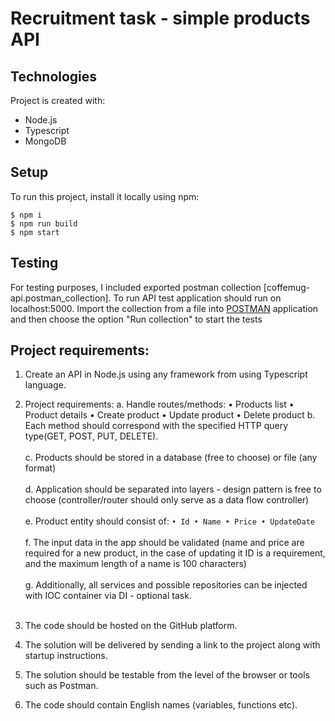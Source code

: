# Recruitment task - simple products API

## Technologies
Project is created with:
* Node.js
* Typescript
* MongoDB

## Setup
To run this project, install it locally using npm:

```
$ npm i
$ npm run build
$ npm start
```

## Testing
For testing purposes, I included exported postman collection [coffemug-api.postman_collection]. 
To run API test application should run on localhost:5000. 
Import the collection from a file into [POSTMAN](https://www.postman.com/) application and then choose the option "Run collection" to start the tests

## Project requirements:
1.  Create an API in Node.js using any framework from
    using Typescript language.

2.  Project requirements:
    a. Handle routes/methods:
        • Products list
        • Product details
        • Create product
        • Update product
        • Delete product
    b.  Each method should correspond with the specified HTTP query type(GET, POST, PUT, DELETE).<br><br>
    c.  Products should be stored in a database (free to choose) or file (any format)<br><br>
    d.  Application should be separated into layers - design pattern is free to choose
        (controller/router should only serve as a data flow controller)<br><br>
    e.  Product entity should consist of:
            ```
            • Id
            • Name
            • Price
            • UpdateDate
            ```
            <br><br>
    f.  The input data in the app should be validated
        (name and price are required for a new product, in the case of
        updating it ID is a requirement, and the maximum length of a name is 100 characters)<br><br>
    g.  Additionally, all services and possible repositories can be injected with
        IOC container via DI - optional task.<br><br>

3.  The code should be hosted on the GitHub platform.

4.  The solution will be delivered by sending a link to the project along with
    startup instructions.

5.  The solution should be testable from the level of the browser or tools such as
    Postman.

6.   The code should contain English names (variables, functions etc).